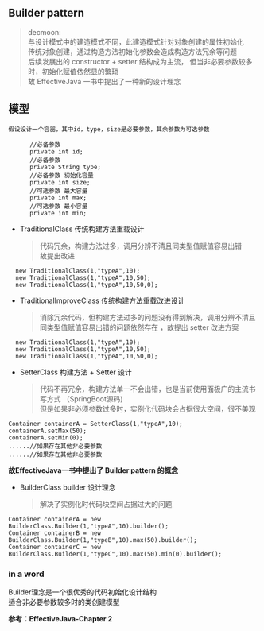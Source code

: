 Builder pattern 
-
> decmoon: <br/>
与设计模式中的建造模式不同，此建造模式针对对象创建的属性初始化 <br/>
传统对象创建，通过构造方法初始化参数会造成构造方法冗余等问题<br/>
后续发展出的 constructor + setter 结构成为主流，
但当非必要参数较多时，初始化赋值依然显的繁琐<br/>
故 EffectiveJava 一书中提出了一种新的设计理念<br/>

模型
-
````
假设设计一个容器，其中id，type，size是必要参数，其余参数为可选参数

      //必备参数
      private int id;
      //必备参数
      private String type;
      //必备参数 初始化容量
      private int size;
      //可选参数 最大容量
      private int max;
      //可选参数 最小容量
      private int min;
````

+ TraditionalClass 传统构建方法重载设计
     >代码冗余，构建方法过多，调用分辨不清且同类型值赋值容易出错<br/>
     故提出改进
````
  new TraditionalClass(1,"typeA",10);
  new TraditionalClass(1,"typeA",10,50);
  new TraditionalClass(1,"typeA",10,50,0);
````
     
+ TraditionalImproveClass   传统构建方法重载改进设计
    > 消除冗余代码，但构建方法过多的问题没有得到解决，调用分辨不清且同类型值赋值容易出错的问题依然存在
    ，故提出 setter 改进方案
````
  new TraditionalClass(1,"typeA",10);
  new TraditionalClass(1,"typeA",10,50);
  new TraditionalClass(1,"typeA",10,50,0);
````
+ SetterClass 构建方法 + Setter 设计
    > 代码不再冗余，构建方法单一不会出错，也是当前使用面极广的主流书写方式 （SpringBoot源码)<br/>
    但是如果非必须参数过多时，实例化代码块会占据很大空间，很不美观
````
Container containerA = SetterClass(1,"typeA",10);
containerA.setMax(50);
containerA.setMin(0);
......//如果存在其他非必要参数
......//如果存在其他非必要参数
````
**故EffectiveJava一书中提出了 Builder pattern 的概念**

+ BuilderClass builder 设计理念
    > 解决了实例化时代码块空间占据过大的问题
````
Container containerA = new BuilderClass.Builder(1,"typeA",10).builder();
Container containerB = new BuilderClass.Builder(1,"typeB",10).max(50).builder();
Container containerC = new BuilderClass.Builder(1,"typeC",10).max(50).min(0).builder();
````
### in a word 

Builder理念是一个很优秀的代码初始化设计结构<br/>
适合非必要参数较多时的类创建模型<br/>


**参考：EffectiveJava-Chapter 2**

